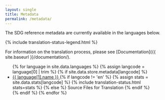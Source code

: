 ```yaml
---
layout: single
title: Metadata
permalink: /metadata/
---
```

The SDG reference metadata are currently available in the languages below.

{% include translation-status-legend.html %}

For information on the translation process, please see [Documentation]({{ site.baseurl }}/documentation/).

<ul>
  {% for language in site.data.languages %}
  {% assign langcode = language[0] | trim %}
  {% if site.data.store.metadata[langcode] %}
  <li>
    <a class="btn btn--info" href="{{ site.baseurl }}/metadata/{{ language[0] }}">
      {{ language[1].name }}
    </a>
    {% if langcode != 'en' %}
      {% assign stats = site.data.stats[langcode] %}
      {% include translation-status.html stats=stats %}
    {% else %}
    <span class="language-tag">Source Files for Translation</span>
    {% endif %}
  </li>
  {% endif %}
  {% endfor %}
</ul>
